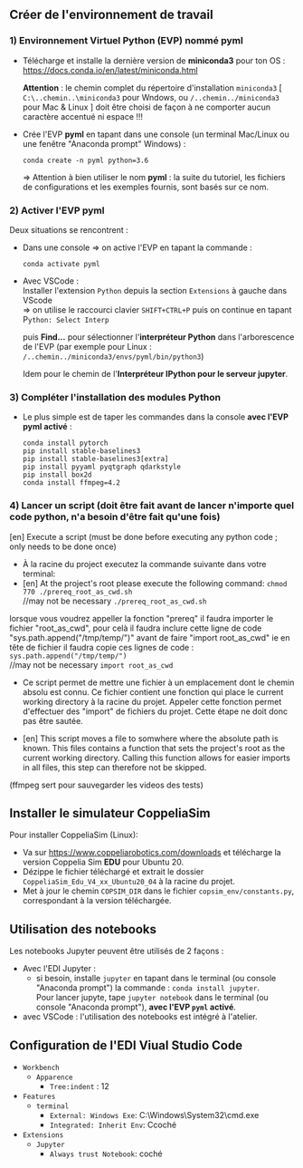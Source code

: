 ## Créer de l'environnement de travail


### 1) Environnement Virtuel Python (EVP) nommé **pyml**

* Télécharge et installe la dernière version de **miniconda3** pour ton OS : <https://docs.conda.io/en/latest/miniconda.html>

    **Attention** : le chemin complet du répertoire d'installation `miniconda3`  [ `C:\..chemin..\miniconda3` pour Wndows, ou `/..chemin../miniconda3` pour Mac & Linux ] doit être choisi de façon à ne comporter aucun caractère accentué ni espace !!!

* Crée l'EVP **pyml** en tapant dans une console (un terminal Mac/Linux ou une fenêtre "Anaconda prompt" Windows) :

    `conda create -n pyml python=3.6`

    => Attention à bien utiliser le nom **pyml** : la suite du tutoriel, les fichiers de configurations et les exemples fournis, sont basés sur ce nom.

### 2) Activer l'EVP **pyml**

Deux situations se rencontrent :

* Dans une console => on active l'EVP en tapant la commande :

  `conda activate pyml`

* Avec VSCode :<br> Installer l'extension `Python` depuis la section `Extensions` à gauche dans VScode <br> => on utilise le raccourci clavier `SHIFT+CTRL+P` puis on continue en tapant P`ython: Select Interp` 

  puis **Find...** pour sélectionner l'**interpréteur Python** dans l'arborescence de l'EVP (par exemple pour Linux : `/..chemin../miniconda3/envs/pyml/bin/python3`)<br>

  Idem pour le chemin de l'**Interpréteur IPython pour le serveur jupyter**.

### 3) Compléter l'installation des modules Python

* Le plus simple est de taper les commandes dans la console **avec l'EVP pyml activé** :

    `conda install pytorch`<br>
    `pip install stable-baselines3`<br>
    `pip install stable-baselines3[extra]`<br>
    `pip install pyyaml pyqtgraph qdarkstyle`<br>
    `pip install box2d`<br>
    `conda install ffmpeg=4.2`

### 4) Lancer un script (doit être fait avant de lancer n'importe quel code python, n'a besoin d'être fait qu'une fois)
[en] Execute a script (must be done before executing any python code ; only needs to be done once)

* À la racine du project executez la commande suivante dans votre terminal:
* [en] At the project's root please execute the following command:
    `chmod 770 ./prereq_root_as_cwd.sh`<br>  //may not be necessary
    `./prereq_root_as_cwd.sh`<br>

lorsque vous voudrez appeller la fonction "prereq" il faudra importer le fichier "root_as_cwd", pour celà il faudra inclure cette ligne de code "sys.path.append("/tmp/temp/")" avant de faire "import root_as_cwd"
ie en tête de fichier il faudra copie ces lignes de code : 
    `sys.path.append("/tmp/temp/")`<br>  //may not be necessary
    `import root_as_cwd`<br>
    

* Ce script permet de mettre une fichier à un emplacement dont le chemin absolu est connu. Ce fichier contient une fonction qui place le current working directory à la racine du projet. Appeler cette fonction permet d'effectuer des "import" de fichiers du projet. Cette étape ne doit donc pas être sautée.

* [en] This script moves a file to somwhere where the absolute path is known. This files contains a function that sets the project's root as the current working directory. Calling this function allows for easier imports in all files, this step can therefore not be skipped.

(ffmpeg sert pour sauvegarder les videos des tests)

## Installer le simulateur CoppeliaSim

Pour installer CoppeliaSim (Linux):

* Va sur <https://www.coppeliarobotics.com/downloads> et télécharge la version Coppelia Sim **EDU** pour Ubuntu 20.
* Dézippe le fichier téléchargé et extrait le dossier `CoppeliaSim_Edu_V4_xx_Ubuntu20_04` à la racine du projet.
* Met à jour le chemin  `COPSIM_DIR` dans le fichier `copsim_env/constants.py`, correspondant à la version téléchargée.

## Utilisation des notebooks

Les notebooks Jupyter peuvent être utilisés de 2 façons :
* Avec l'EDI Jupyter :
  * si besoin, installe `jupyter` en tapant dans le terminal (ou console "Anaconda prompt") la commande : `conda install jupyter`.<br>
  Pour lancer jupyte, tape `jupyter notebook` dans le terminal (ou console "Anaconda prompt"), **avec l'EVP `pyml` activé**.
* avec VSCode : l'utilisation des notebooks est intégré à l'atelier.

## Configuration de l'EDI Viual Studio Code

* `Workbench`
  * `Apparence` 
    * `Tree:indent` : 12 
* `Features`
  * `terminal`
    * `External: Windows Exe`: C:\Windows\System32\cmd.exe
    * `Integrated: Inherit Env`: Ccoché
* `Extensions`
  * `Jupyter`
    * `Always trust Notebook`: coché